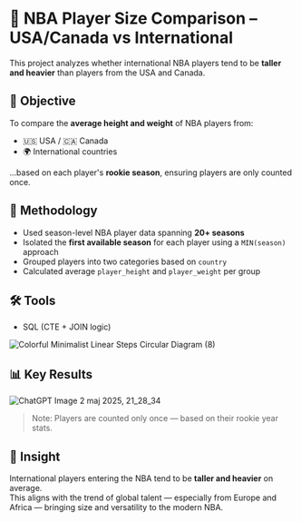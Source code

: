 # 🏀 NBA Player Size Comparison – USA/Canada vs International

This project analyzes whether international NBA players tend to be **taller and heavier** than players from the USA and Canada.

## 📌 Objective
To compare the **average height and weight** of NBA players from:
- 🇺🇸 USA / 🇨🇦 Canada
- 🌍 International countries

…based on each player's **rookie season**, ensuring players are only counted once.

## 🧠 Methodology
- Used season-level NBA player data spanning **20+ seasons**
- Isolated the **first available season** for each player using a `MIN(season)` approach
- Grouped players into two categories based on `country`
- Calculated average `player_height` and `player_weight` per group

## 🛠️ Tools
- SQL (CTE + JOIN logic)

![Colorful Minimalist Linear Steps Circular Diagram (8)](https://github.com/user-attachments/assets/d51c88b9-df1e-403a-9649-d360b2193e42)

## 📊 Key Results

![ChatGPT Image 2 maj 2025, 21_28_34](https://github.com/user-attachments/assets/1ebed8b7-c24f-40e4-af3a-b7bb184dedbc)

> Note: Players are counted only once — based on their rookie year stats.

## 💬 Insight
International players entering the NBA tend to be **taller and heavier** on average.  
This aligns with the trend of global talent — especially from Europe and Africa — bringing size and versatility to the modern NBA.
